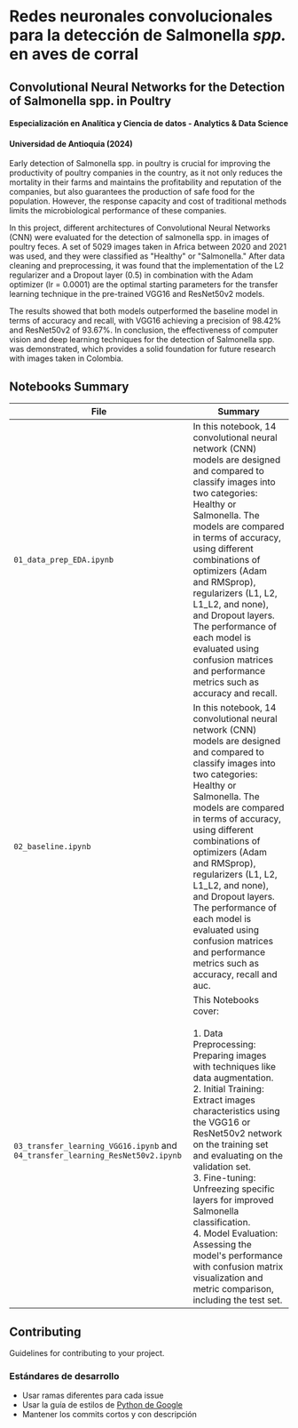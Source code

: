 # Redes neuronales convolucionales para la detección de Salmonella *spp.* en aves de corral
## Convolutional Neural Networks for the Detection of Salmonella spp. in Poultry

#### Especialización en Analítica y Ciencia de datos - Analytics & Data Science
#### Universidad de Antioquia (2024)

Early detection of Salmonella spp. in poultry is crucial for improving the productivity of poultry companies in the country, as it not only reduces the mortality in their farms and maintains the profitability and reputation of the companies, but also guarantees the production of safe food for the population. However, the response capacity and cost of traditional methods limits the microbiological performance of these companies.

In this project, different architectures of Convolutional Neural Networks (CNN) were evaluated for the detection of salmonella spp. in images of poultry feces. A set of 5029 images taken in Africa between 2020 and 2021 was used, and they were classified as "Healthy" or "Salmonella." After data cleaning and preprocessing, it was found that the implementation of the L2 regularizer and a Dropout layer (0.5) in combination with the Adam optimizer (lr = 0.0001) are the optimal starting parameters for the transfer learning technique in the pre-trained VGG16 and ResNet50v2 models.

The results showed that both models outperformed the baseline model in terms of accuracy and recall, with VGG16 achieving a precision of 98.42% and ResNet50v2 of 93.67%. In conclusion, the effectiveness of computer vision and deep learning techniques for the detection of Salmonella spp. was demonstrated, which provides a solid foundation for future research with images taken in Colombia.

## Notebooks Summary

| File                            | Summary                                                                                                                                                                                                                                                                                                                                                                                                   |
|---------------------------------|-----------------------------------------------------------------------------------------------------------------------------------------------------------------------------------------------------------------------------------------------------------------------------------------------------------------------------------------------------------------------------------------------------------|
| `01_data_prep_EDA.ipynb`        | In this notebook, 14 convolutional neural network (CNN) models are designed and compared to classify images into two categories: Healthy or Salmonella. The models are compared in terms of accuracy, using different combinations of optimizers (Adam and RMSprop), regularizers (L1, L2, L1_L2, and none), and Dropout layers. The performance of each model is evaluated using confusion matrices and performance metrics such as accuracy and recall. |
| `02_baseline.ipynb`             | In this notebook, 14 convolutional neural network (CNN) models are designed and compared to classify images into two categories: Healthy or Salmonella. The models are compared in terms of accuracy, using different combinations of optimizers (Adam and RMSprop), regularizers (L1, L2, L1_L2, and none), and Dropout layers. The performance of each model is evaluated using confusion matrices and performance metrics such as accuracy, recall and auc.       |
| `03_transfer_learning_VGG16.ipynb` and `04_transfer_learning_ResNet50v2.ipynb` | This Notebooks cover:<br><br>1. Data Preprocessing: Preparing images with techniques like data augmentation.<br>2. Initial Training: Extract images characteristics using the VGG16 or ResNet50v2 network on the training set and evaluating on the validation set.<br>3. Fine-tuning: Unfreezing specific layers for improved Salmonella classification.<br>4. Model Evaluation: Assessing the model's performance with confusion matrix visualization and metric comparison, including the test set. |

## Contributing

Guidelines for contributing to your project.

### Estándares de desarrollo
- Usar ramas diferentes para cada issue
- Usar la guía de estilos de [Python de Google](https://google.github.io/styleguide/pyguide.html)
- Mantener los commits cortos y con descripción
